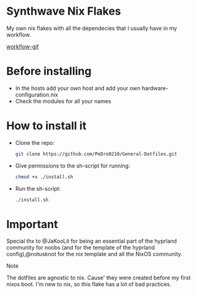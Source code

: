 # Synthwave Nix Flakes

My own nix flakes with all the dependecies that I usually have in my workflow.

[workflow-gif](./assets/readme_resources/workflow.gif)

# Before installing
 - In the hosts add your own host and add your own hardware-configuration.nix
 - Check the modules for all your names

# How to install it
  - Clone the repo:
    ```bash
    git clone https://github.com/PeDro0210/General-Dotfiles.git
    ```
  - Give permissions to the sh-script for running:
    ```bash
    chmod +x ./install.sh
    ```
  - Run the sh-script:
    ```bash
    ./install.sh
    ```

# Important

Special thx to @JaKooLit for being an essential part of the hyprland community for noobs (and for the template of the hyprland config),@notusknot for the nix template and all the NixOS community.

> [!NOTE]
> The dotfiles are agnostic to nix. Cause' they were created before my first nixos boot.
> I'm new to nix, so this flake has a lot of bad practices.


